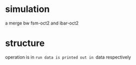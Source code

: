 # simulation
a merge bw fsm-oct2 and ibar-oct2

# structure

operation is in `run
data is printed out in `data
respectively
